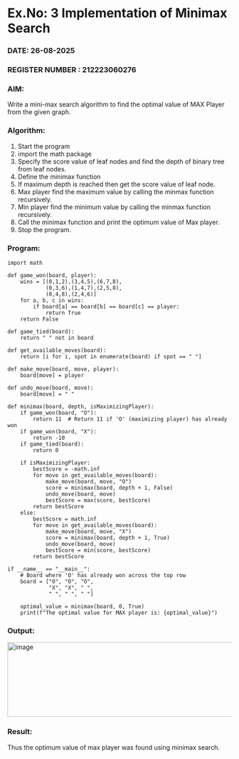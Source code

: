 # Ex.No: 3  Implementation of Minimax Search
### DATE: 26-08-2025                                                                     
### REGISTER NUMBER : 212223060276
### AIM: 
Write a mini-max search algorithm to find the optimal value of MAX Player from the given graph.
### Algorithm:
1. Start the program
2. import the math package
3. Specify the score value of leaf nodes and find the depth of binary tree from leaf nodes.
4. Define the minimax function
5. If maximum depth is reached then get the score value of leaf node.
6. Max player find the maximum value by calling the minmax function recursively.
7. Min player find the minimum value by calling the minmax function recursively.
8. Call the minimax function  and print the optimum value of Max player.
9. Stop the program. 

### Program:

```
import math

def game_won(board, player):
    wins = [(0,1,2),(3,4,5),(6,7,8),
            (0,3,6),(1,4,7),(2,5,8),
            (0,4,8),(2,4,6)]
    for a, b, c in wins:
        if board[a] == board[b] == board[c] == player:
            return True
    return False

def game_tied(board):
    return " " not in board

def get_available_moves(board):
    return [i for i, spot in enumerate(board) if spot == " "]

def make_move(board, move, player):
    board[move] = player

def undo_move(board, move):
    board[move] = " "

def minimax(board, depth, isMaximizingPlayer):
    if game_won(board, "O"):
        return 11  # Return 11 if 'O' (maximizing player) has already won
    if game_won(board, "X"):
        return -10
    if game_tied(board):
        return 0

    if isMaximizingPlayer:
        bestScore = -math.inf
        for move in get_available_moves(board):
            make_move(board, move, "O")
            score = minimax(board, depth + 1, False)
            undo_move(board, move)
            bestScore = max(score, bestScore)
        return bestScore
    else:
        bestScore = math.inf
        for move in get_available_moves(board):
            make_move(board, move, "X")
            score = minimax(board, depth + 1, True)
            undo_move(board, move)
            bestScore = min(score, bestScore)
        return bestScore

if __name__ == "__main__":
    # Board where 'O' has already won across the top row
    board = ["O", "O", "O",
             "X", "X", " ",
             " ", " ", " "]
    
    optimal_value = minimax(board, 0, True)
    print(f"The optimal value for MAX player is: {optimal_value}")

```
### Output:

<img width="518" height="167" alt="image" src="https://github.com/user-attachments/assets/ba1af0e2-91ef-4db1-82ba-de73faf2c1d3" />



### Result:
Thus the optimum value of max player was found using minimax search.

